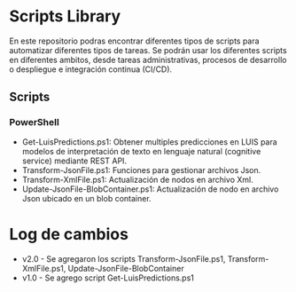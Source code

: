 # Scripts Library
En este repositorio podras encontrar diferentes tipos de scripts para automatizar diferentes tipos de tareas. Se podrán usar los diferentes scripts en diferentes ambitos, desde tareas administrativas, procesos de desarrollo o despliegue e integración continua (CI/CD).

## Scripts
### PowerShell
- Get-LuisPredictions.ps1: Obtener multiples predicciones en LUIS para modelos de interpretación de texto en lenguaje natural (cognitive service) mediante REST API.
- Transform-JsonFile.ps1: Funciones para gestionar archivos Json.
- Transform-XmlFile.ps1: Actualización de nodos en archivo Xml.
- Update-JsonFile-BlobContainer.ps1: Actualización de nodo en archivo Json ubicado en un blob container.

# Log de cambios
- v2.0 - Se agregaron los scripts Transform-JsonFile.ps1, Transform-XmlFile.ps1, Update-JsonFile-BlobContainer
- v1.0 - Se agrego script Get-LuisPredictions.ps1